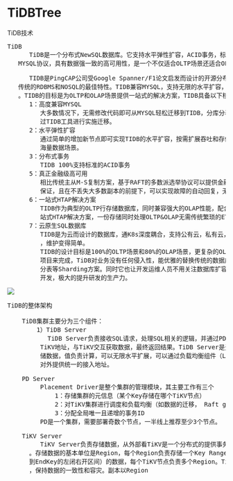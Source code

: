 # TiDBTree
TiDB技术

<pre>
TiDB
      TiDB是一个分布式NewSQL数据库。它支持水平弹性扩容，ACID事务，标准SQL，MYSQL语法和
   MYSQL协议，具有数据强一致的高可用性，是一个不仅适合OLTP场景还适合OLAP的混合数据库。
</pre>

<pre>
      TIDB是PingCAP公司受Google Spanner/F1论文启发而设计的开源分布式HTAP数据库，结合了
   传统的RDBMS和NOSQL的最佳特性。TIDB兼容MYSQL，支持无限的水平扩容，具备强一致性，高可用性
   。TIDB的目标是为OLTP和OLAP场景提供一站式的解决方案，TIDB具备以下核心特点：
      1：高度兼容MYSQL
         大多数情况下，无需修改代码即可从MYSQL轻松迁移到TIDB，分库分表后的MYSQL集群亦可通
         过TIDB工具进行实施迁移。
      2：水平弹性扩容
         通过简单的增加新节点即可实现TIDB的水平扩容，按需扩展吞吐和存储，轻松应对高并发，
         海量数据场景。
      3：分布式事务
         TIDB 100%支持标准的ACID事务
      5：真正金融级高可用
         相比传统主从M-S复制方案，基于RAFT的多数派选举协议可以提供金融级的100%数据强一致性
         保证，且在不丢失大多数副本的前提下，可以实现故障的自动回复，无需人工介入。
      6：一站式HTAP解决方案
         TIDB作为典型的OLTP行存储数据库，同时兼容强大的OLAP性能，配合TiSpark，可提供一
         站式HTAP解决方案，一份存储同时处理OLTP&OLAP无需传统繁琐的ETL过程。
      7：云原生SQL数据库
         TIDB是为云而设计的数据库，通K8s深度耦合，支持公有云，私有云，混合云，使部署，配置
         ，维护变得简单。
         TIDB的设计目标是100%的OLTP场景和80%的OLAP场景，更复杂的OLAP分析可以通过TiSpark
         项目来完成，TiDB对业务没有任何侵入性，能优雅的替换传统的数据库中间件，数据库分库
         分表等Sharding方案。同时它也让开发运维人员不用关注数据库扩容的细节问题，专注于业务
         开发，极大的提升研发的生产力。
</pre>

![](https://i.imgur.com/HuroPK3.png)

<pre>
TiDB的整体架构

    TiDB集群主要分为三个组件：
        1）TiDB Server
           TiDB Server负责接收SQL请求，处理SQL相关的逻辑，并通过PD找到存储计算所需数据的
         TiKV地址，与TiKV交互获取数据，最终返回结果。TiDB Server是无状态的，其本身并不存
         储数据，值负责计算，可以无限水平扩展，可以通过负载均衡组件（LVS, HAProxy, F5）
         对外提供统一的接入地址。

    PD Server
         Placement Driver是整个集群的管理模块，其主要工作有三个
             1：存储集群的元信息（某个Key存储在哪个TiKV节点）
             2：对TiKV集群进行调度和负载均衡（如数据的迁移， Raft group leader的迁移）
             3：分配全局唯一且递增的事务ID
         PD是一个集群，需要部署奇数个节点，一半线上推荐至少3个节点。

    TiKV Server
         TiKV Server负责存储数据，从外部看TiKV是一个分布式的提供事务的Key-Value存储引擎
      。存储数据的基本单位是Region，每个Region负责存储一个Key Range（从StartKey
      到EndKey的左闭右开区间）的数据，每个TiKV节点负责多个Region。TiKV使用Raft协议做复制
      ，保持数据的一致性和容灾。副本以Region
</pre>